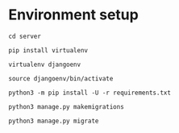 # Environment setup
`cd server`

`pip install virtualenv`

`virtualenv djangoenv`

`source djangoenv/bin/activate`

`python3 -m pip install -U -r requirements.txt`

`python3 manage.py makemigrations`

`python3 manage.py migrate`
